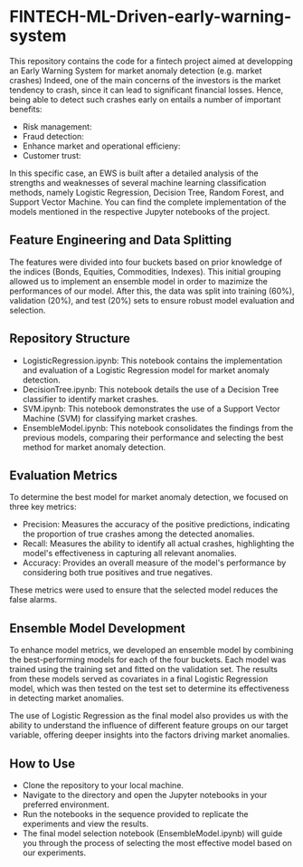 # FINTECH-ML-Driven-early-warning-system
This repository contains the code for a fintech project aimed at developping an Early Warning System for market anomaly detection (e.g. market crashes)
Indeed, one of the main concerns of the investors is the market tendency to crash, since it can lead to significant financial losses. Hence, being able to detect such crashes early on entails a number of important benefits:
* Risk management:
* Fraud detection:
* Enhance market and operational efficieny:
* Customer trust:

In this specific case, an EWS is built after a detailed analysis of the strengths and weaknesses of several machine learning classification methods, namely Logistic Regression, Decision Tree, Random Forest, and Support Vector Machine.
You can find the complete implementation of the models mentioned in the respective Jupyter notebooks of the project.

## Feature Engineering and Data Splitting
The features were divided into four buckets based on prior knowledge of the indices (Bonds, Equities, Commodities, Indexes). This initial grouping allowed us to implement an ensemble model in order to mazimize the performances of our model. After this, the data was split into training (60%), validation (20%), and test (20%) sets to ensure robust model evaluation and selection.

## Repository Structure
- LogisticRegression.ipynb: This notebook contains the implementation and evaluation of a Logistic Regression model for market anomaly detection.
- DecisionTree.ipynb: This notebook details the use of a Decision Tree classifier to identify market crashes.
- SVM.ipynb: This notebook demonstrates the use of a Support Vector Machine (SVM) for classifying market crashes.
- EnsembleModel.ipynb: This notebook consolidates the findings from the previous models, comparing their performance and selecting the best method for market anomaly detection.

## Evaluation Metrics
To determine the best model for market anomaly detection, we focused on three key metrics:

- Precision: Measures the accuracy of the positive predictions, indicating the proportion of true crashes among the detected anomalies.
- Recall: Measures the ability to identify all actual crashes, highlighting the model's effectiveness in capturing all relevant anomalies.
- Accuracy: Provides an overall measure of the model's performance by considering both true positives and true negatives.

These metrics were used to ensure that the selected model reduces the false alarms.

## Ensemble Model Development
To enhance model metrics, we developed an ensemble model by combining the best-performing models for each of the four buckets. Each model was trained using the training set and fitted on the validation set. The results from these models served as covariates in a final Logistic Regression model, which was then tested on the test set to determine its effectiveness in detecting market anomalies.

The use of Logistic Regression as the final model also provides us with the ability to understand the influence of different feature groups on our target variable, offering deeper insights into the factors driving market anomalies.

## How to Use
- Clone the repository to your local machine.
- Navigate to the directory and open the Jupyter notebooks in your preferred environment.
- Run the notebooks in the sequence provided to replicate the experiments and view the results.
- The final model selection notebook (EnsembleModel.ipynb) will guide you through the process of selecting the most effective model based on our experiments.
